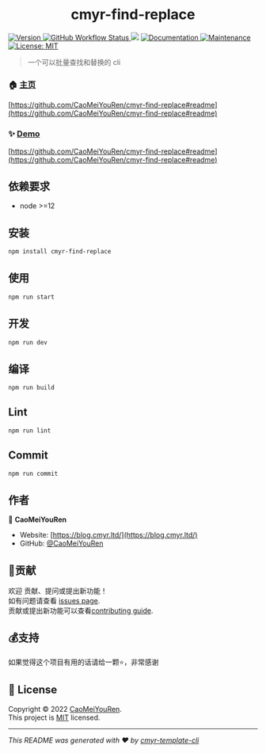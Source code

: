 <h1 align="center">cmyr-find-replace </h1>
<p>
  <a href="https://www.npmjs.com/package/cmyr-find-replace" target="_blank">
    <img alt="Version" src="https://img.shields.io/npm/v/cmyr-find-replace.svg">
  </a>
  <a href="https://github.com/CaoMeiYouRen/cmyr-find-replace/actions?query=workflow%3ARelease" target="_blank">
    <img alt="GitHub Workflow Status" src="https://img.shields.io/github/workflow/status/CaoMeiYouRen/cmyr-find-replace/Release">
  </a>
  <img src="https://img.shields.io/badge/node-%3E%3D12-blue.svg" />
  <a href="https://github.com/CaoMeiYouRen/cmyr-find-replace#readme" target="_blank">
    <img alt="Documentation" src="https://img.shields.io/badge/documentation-yes-brightgreen.svg" />
  </a>
  <a href="https://github.com/CaoMeiYouRen/cmyr-find-replace/graphs/commit-activity" target="_blank">
    <img alt="Maintenance" src="https://img.shields.io/badge/Maintained%3F-yes-green.svg" />
  </a>
  <a href="https://github.com/CaoMeiYouRen/cmyr-find-replace/blob/master/LICENSE" target="_blank">
    <img alt="License: MIT" src="https://img.shields.io/badge/License-MIT-yellow.svg" />
  </a>
</p>


> 一个可以批量查找和替换的 cli

### 🏠 [主页](https://github.com/CaoMeiYouRen/cmyr-find-replace#readme)

[https://github.com/CaoMeiYouRen/cmyr-find-replace#readme](https://github.com/CaoMeiYouRen/cmyr-find-replace#readme)


### ✨ [Demo](https://github.com/CaoMeiYouRen/cmyr-find-replace#readme)

[https://github.com/CaoMeiYouRen/cmyr-find-replace#readme](https://github.com/CaoMeiYouRen/cmyr-find-replace#readme)


## 依赖要求


- node >=12

## 安装

```sh
npm install cmyr-find-replace
```

## 使用

```sh
npm run start
```

## 开发

```sh
npm run dev
```

## 编译

```sh
npm run build
```

## Lint

```sh
npm run lint
```

## Commit

```sh
npm run commit
```


## 作者


👤 **CaoMeiYouRen**

* Website: [https://blog.cmyr.ltd/](https://blog.cmyr.ltd/)
* GitHub: [@CaoMeiYouRen](https://github.com/CaoMeiYouRen)


## 🤝贡献

欢迎 贡献、提问或提出新功能！<br />如有问题请查看 [issues page](https://github.com/CaoMeiYouRen/cmyr-find-replace/issues). <br/>贡献或提出新功能可以查看[contributing guide](https://github.com/CaoMeiYouRen/cmyr-find-replace/blob/master/CONTRIBUTING.md).

## 💰支持

如果觉得这个项目有用的话请给一颗⭐️，非常感谢

## 📝 License

Copyright © 2022 [CaoMeiYouRen](https://github.com/CaoMeiYouRen).<br />
This project is [MIT](https://github.com/CaoMeiYouRen/cmyr-find-replace/blob/master/LICENSE) licensed.

***
_This README was generated with ❤️ by [cmyr-template-cli](https://github.com/CaoMeiYouRen/cmyr-template-cli)_
